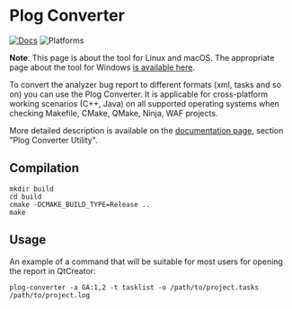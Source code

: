 Plog Converter
==============
[![Docs](	https://img.shields.io/readthedocs/pip.svg)](https://pvs-studio.com/en/docs/manual/0036/) ![Platforms](https://img.shields.io/badge/platform-linux%20|%20macos-green)

**Note**. This page is about the tool for Linux and macOS. The appropriate page about the tool for Windows [is available here](https://github.com/viva64/PlogConverter-MSBuild-VS).

To convert the analyzer bug report to different formats (xml, tasks and so on) you can use the Plog Converter.
It is applicable for cross-platform working scenarios (C++, Java) on all supported operating systems when checking Makefile, CMake, QMake, Ninja, WAF projects.

More detailed description is available on the [documentation page](https://pvs-studio.com/en/docs/manual/0036/), section "Plog Converter Utility".

Compilation
--------------

```
mkdir build
cd build
cmake -DCMAKE_BUILD_TYPE=Release ..
make
```

Usage
-------------

An example of a command that will be suitable for most users for opening the report in QtCreator:


```
plog-converter -a GA:1,2 -t tasklist -o /path/to/project.tasks /path/to/project.log
```
